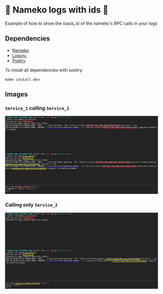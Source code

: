 # 🍄 **Nameko logs with ids** 📄

Example of how to show the stack_id of the nameko's RPC calls in your logs

## Dependencies

* [Nameko](https://github.com/nameko/nameko)
* [Loguru](https://github.com/Delgan/loguru)
* [Poetry](https://github.com/python-poetry/poetry)

To install all dependencies with poetry:

    make install-dev

## Images

### `Service_1` calling `Service_2`

![Service_1 calling Service_2](/imgs/example1.png?raw=true)

### Calling only `Service_2`

![Calling only Service_2](/imgs/example2.png?raw=true)
